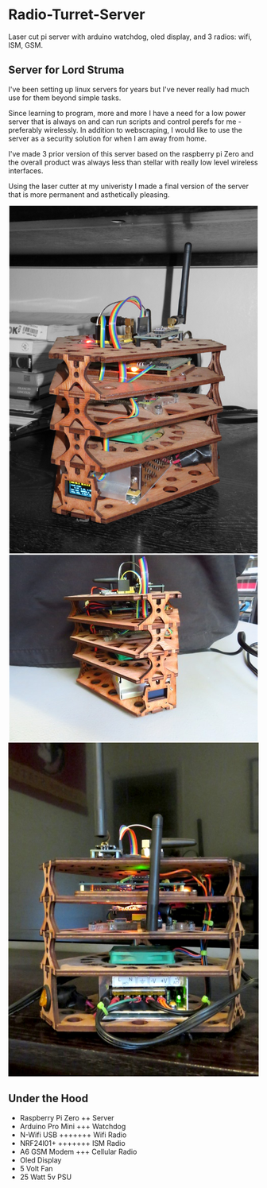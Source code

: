 # Radio-Turret-Server
Laser cut pi server with arduino watchdog, oled display, and 3 radios: wifi, ISM, GSM. 

## Server for Lord Struma
I've been setting up linux servers for years but I've never really had much use for them beyond simple tasks. 

Since learning to program, more and more I have a need for a low power server that is always on and can run scripts and control perefs for me -preferably wirelessly.
In addition to webscraping, I would like to use the server as a security solution for when I am away from home.

I've made 3 prior version of this server based on the raspberry pi Zero and the overall product was always less than stellar with really low level wireless interfaces. 

Using the laser cutter at my univeristy I made a final version of the server that is more permanent and asthetically pleasing.
<p align="center">
  <img src="IMG_0084.JPG" alt="serv"  height="700" />
  <img src="turret_ex.jpg" alt="off"  />
  <img src="rearee.jpg" alt="offst"  />
</p>

## Under the Hood
*  Raspberry Pi Zero  ++ Server
*  Arduino Pro Mini   +++ Watchdog
*  N-Wifi USB         +++++++ Wifi Radio
*  NRF24l01+          +++++++ ISM Radio
*  A6 GSM Modem       +++ Cellular Radio
*  Oled Display 
*  5 Volt Fan
*  25 Watt 5v PSU
